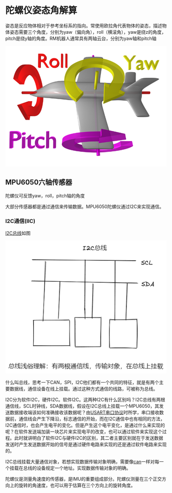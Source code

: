 # 陀螺仪姿态角解算

姿态是反应物体相对于参考坐标系的指向。常使用欧拉角代表物体的姿态，描述物体姿态需要三个角度，分别为yaw（偏向角），roll（横滚角），yaw是绕z的角度，pitch是绕y轴的角度。RM机器人通常具有两轴云台，分别为yaw轴和pitch轴

![pitch轴 yaw轴 roll轴详解](../../../resources/Pasted%20image%2020220909191219.png)

## MPU6050六轴传感器

陀螺仪可反馈yaw，roll，pitch轴的角度

大部分传感器都是通过通信来传输数据。MPU6050陀螺仪通过I2C来实现通信。

### I2C通信(IIC)

[I2C总线](:/28a2dcd7eef14d7bb0ae75cc36559720)如图

![I2C总线](../../../resources/Pasted%20image%2020220909200655.png)

什么叫总线，思考一下CAN，SPI，I2C他们都有一个共同的特征，就是有两个主要数据线，通信设备在线上挂载。通过这种方式通信的线路，可被称为总线。

I2C分为软件I2C，硬件I2C。软件I2C。这两种I2C有什么区别吗？I2C总线有两根通信线，SCL时钟线，SDA数据线，假设在I2C总线上挂载一个MPU6050，其发送数据接收端该如何准确接收该数据呢？由[USART串口协议](../USART%20串口/USART串口协议.md)时所学，串口接收数据前，通信线会产生下降沿，标志通信的开始，而在I2C通信中也有相同的方法，I2C通信时，也会产生电平的变化。但是产生这个电平变化，是通过什么来实现的呢？在软件发送端加装一块芯片来实现电平的改变，也可以通过软件来实现这个过程。此时就讲明白了软件I2C与硬件I2C的区别，其二者主要区别就在于发送数据发送时产生发送数据开始的信号是通过硬件电路来实现的还是通过软件电路来实现的。

I2C总线挂载大量通信对象，若想实现数据传输对象明确，需要像[can](../../嵌入式开发/STM32/can通信/can通信.md)一样对每一个挂载在总线的设备规定一个地址。实现数据传输对象的明确。

陀螺仪是测量角速度的传感器，是IMU的重要组成部分。陀螺仪测量在三个正交方向上的旋转的角速度，也可以用于估算在三个方向上的旋转角度。
